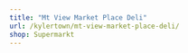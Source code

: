 ```yaml
---
title: "Mt View Market Place Deli"
url: /kylertown/mt-view-market-place-deli/
shop: Supermarkt
---
```

